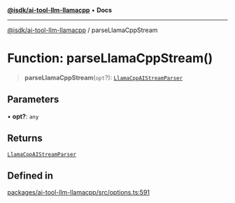 [**@isdk/ai-tool-llm-llamacpp**](../README.md) • **Docs**

***

[@isdk/ai-tool-llm-llamacpp](../globals.md) / parseLlamaCppStream

# Function: parseLlamaCppStream()

> **parseLlamaCppStream**(`opt`?): [`LlamaCppAIStreamParser`](../type-aliases/LlamaCppAIStreamParser.md)

## Parameters

• **opt?**: `any`

## Returns

[`LlamaCppAIStreamParser`](../type-aliases/LlamaCppAIStreamParser.md)

## Defined in

[packages/ai-tool-llm-llamacpp/src/options.ts:591](https://github.com/isdk/ai-tool-llm-llamacpp.js/blob/6da1b2e45fa070275822118925c6d1e2ef4f49b5/src/options.ts#L591)
